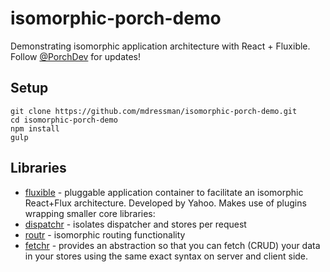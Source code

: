 # isomorphic-porch-demo

Demonstrating isomorphic application architecture with React + Fluxible. Follow [@PorchDev](http://twitter.com/porchdev) for updates!

## Setup

```
git clone https://github.com/mdressman/isomorphic-porch-demo.git
cd isomorphic-porch-demo
npm install
gulp
```

## Libraries
 - [fluxible](http://fluxible.io) - pluggable application container to facilitate an isomorphic React+Flux architecture. Developed by Yahoo. Makes use of plugins wrapping smaller core libraries:
  - [dispatchr](https://github.com/yahoo/dispatchr) - isolates dispatcher and stores per request
  - [routr](https://github.com/yahoo/routr) - isomorphic routing functionality
  - [fetchr](https://github.com/yahoo/fetchr) - provides an abstraction so that you can fetch (CRUD) your data in your stores using the same exact syntax on server and client side.

